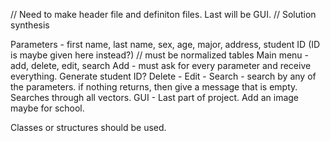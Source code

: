 // Need to make header file and definiton files. Last will be GUI. 
// Solution synthesis

Parameters - first name, last name, sex, age, major, address, student ID (ID is maybe given here instead?) // must be normalized tables
Main menu - add, delete, edit, search
Add - must ask for every parameter and receive everything. Generate student ID?
Delete -
Edit - 
Search - search by any of the parameters. if nothing returns, then give a message that is empty. Searches through all vectors. 
GUI - Last part of project. Add an image maybe for school. 

Classes or structures should be used. 
